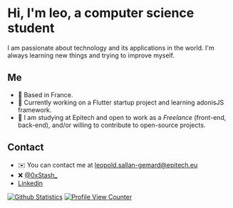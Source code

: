 # Hi, I'm leo, a computer science student

I am passionate about technology and its applications in the world. I'm always learning new things and trying to improve myself.
## Me

- 📍 Based in France.
- 🌱 Currently working on a Flutter startup project and learning adonisJS framework.
- 🏫 I am studying at Epitech and open to work as a *Freelance* (front-end, back-end), and/or willing to contribute to open-source projects.

## Contact
- ✉️ You can contact me at [leopold.sallan-gemard@epitech.eu](mailto:leopold.sallan-gemard@epitech.eu)
- ❌ [@0xStash_](https://twitter.com/0xStash_)
- [Linkedin](https://www.linkedin.com/in/leopold-sallan-gemard/)

[![Github Statistics](https://github-readme-stats.vercel.app/api?username=sgLeopold&count_private=true&show_icons=true&hide_border=true&theme=radical)](https://github.com/sgLeopold)
[![Profile View Counter](https://komarev.com/ghpvc/?username=sgLeopold)](https://github.com/sgLeopold)
